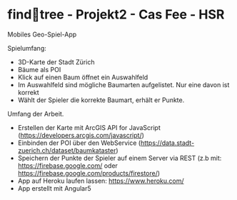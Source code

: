 # find:evergreen_tree:tree - Projekt2 - Cas Fee - HSR
Mobiles Geo-Spiel-App

Spielumfang:
- 3D-Karte der Stadt Zürich
- Bäume als POI
- Klick auf einen Baum öffnet ein Auswahlfeld
- Im Auswahlfeld sind mögliche Baumarten aufgelistet. Nur eine davon ist korrekt
- Wählt der Spieler die korrekte Baumart, erhält er Punkte.

Umfang der Arbeit.
- Erstellen der Karte mit ArcGIS API for JavaScript (https://developers.arcgis.com/javascript/)
- Einbinden der POI über den WebService (https://data.stadt-zuerich.ch/dataset/baumkataster)
- Speichern der Punkte der Spieler auf einem Server via REST (z.b mit: https://firebase.google.com/ oder https://firebase.google.com/products/firestore/)
- App auf Heroku laufen lassen: https://www.heroku.com/
- App erstellt mit Angular5
